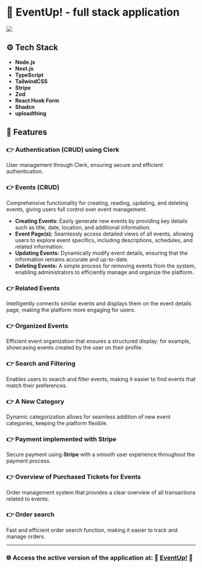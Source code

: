 # 🥂 EventUp! - full stack application

![](https://i.imgur.com/Zccfj5Z.jpeg)

## ⚙️ Tech Stack

- **Node.js**
- **Next.js**
- **TypeScript**
- **TailwindCSS**
- **Stripe**
- **Zod**
- **React Hook Form**
- **Shadcn**
- **uploadthing**

## 🔋 Features

### 👉 Authentication (CRUD) using Clerk
User management through Clerk, ensuring secure and efficient authentication.

### 👉 Events (CRUD)
Comprehensive functionality for creating, reading, updating, and deleting events, giving users full control over event management.
- **Creating Events:** Easily generate new events by providing key details such as title, date, location, and additional information.
- **Event Page(s):** Seamlessly access detailed views of all events, allowing users to explore event specifics, including descriptions, schedules, and related information.
- **Updating Events:** Dynamically modify event details, ensuring that the information remains accurate and up-to-date.
- **Deleting Events:** A simple process for removing events from the system, enabling administrators to efficiently manage and organize the platform.

### 👉 Related Events
Intelligently connects similar events and displays them on the event details page, making the platform more engaging for users.

### 👉 Organized Events
Efficient event organization that ensures a structured display: for example, showcasing events created by the user on their profile.

### 👉 Search and Filtering
Enables users to search and filter events, making it easier to find events that match their preferences.

### 👉 A New Category
Dynamic categorization allows for seamless addition of new event categories, keeping the platform flexible.

### 👉 Payment implemented with Stripe
Secure payment using **Stripe** with a smooth user experience throughout the payment process.

### 👉 Overview of Purchased Tickets for Events
Order management system that provides a clear overview of all transactions related to events.

### 👉 Order search
Fast and efficient order search function, making it easier to track and manage orders.

***

### 🌐 Access the active version of the application at: 🥂 [EventUp!](https://event-up-blue.vercel.app/) 🥂
